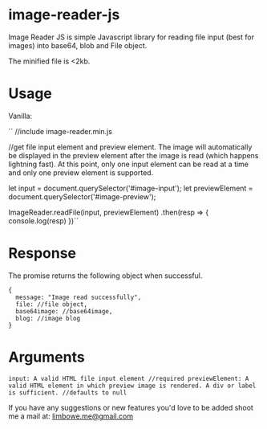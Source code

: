 # image-reader-js

Image Reader JS is simple Javascript library for reading file input (best for images) into base64, blob and File object.

The minified file is <2kb.

# Usage

Vanilla:

``
//include image-reader.min.js

//get file input element and preview element. The image will automatically be displayed in the preview element after the image is read (which happens lightning fast). At this point, only one input element can be read at a time and only one preview element is supported.

let input = document.querySelector('#image-input');
let previewElement = document.querySelector('#image-preview');

ImageReader.readFile(input, previewElement)
  .then(resp => {
    console.log(resp)
  })``

# Response
The promise returns the following object when successful.

    {
      message: "Image read successfully",
      file: //file object,
      base64image: //base64image,
      blog: //image blog
    }
    
 # Arguments
 
``
input: A valid HTML file input element //required
previewElement: A valid HTML element in which preview image is rendered. A div or label is sufficient. //defaults to null
 ``
 
 If you have any suggestions or new features you'd love to be added shoot me a mail at: limbowe.me@gmail.com
